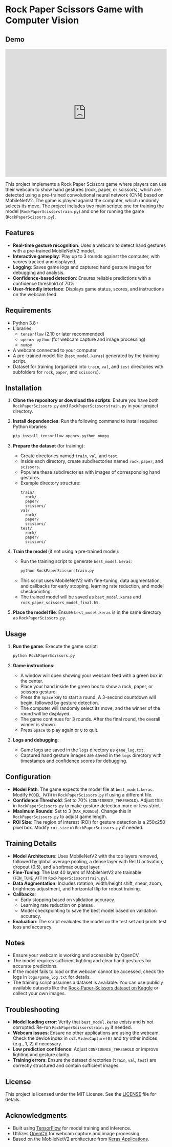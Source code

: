 # Rock Paper Scissors Game with Computer Vision

## Demo
<iframe src="https://www.linkedin.com/embed/feed/update/urn:li:ugcPost:7330678185463828480?compact=1" height="399" width="504" frameborder="0" allowfullscreen="" title="Embedded post"></iframe>


This project implements a Rock Paper Scissors game where players can use their webcam to show hand gestures (rock, paper, or scissors), which are detected using a pre-trained convolutional neural network (CNN) based on MobileNetV2. The game is played against the computer, which randomly selects its move. The project includes two main scripts: one for training the model (`RockPaperScissorstrain.py`) and one for running the game (`RockPaperScissors.py`).

## Features
- **Real-time gesture recognition**: Uses a webcam to detect hand gestures with a pre-trained MobileNetV2 model.
- **Interactive gameplay**: Play up to 3 rounds against the computer, with scores tracked and displayed.
- **Logging**: Saves game logs and captured hand gesture images for debugging and analysis.
- **Confidence-based detection**: Ensures reliable predictions with a confidence threshold of 70%.
- **User-friendly interface**: Displays game status, scores, and instructions on the webcam feed.

## Requirements
- Python 3.8+
- Libraries:
  - `tensorflow` (2.10 or later recommended)
  - `opencv-python` (for webcam capture and image processing)
  - `numpy`
- A webcam connected to your computer.
- A pre-trained model file (`best_model.keras`) generated by the training script.
- Dataset for training (organized into `train`, `val`, and `test` directories with subfolders for `rock`, `paper`, and `scissors`).

## Installation
1. **Clone the repository or download the scripts**:
   Ensure you have both `RockPaperScissors.py` and `RockPaperScissorstrain.py` in your project directory.

2. **Install dependencies**:
   Run the following command to install required Python libraries:
   ```bash
   pip install tensorflow opencv-python numpy
   ```

3. **Prepare the dataset** (for training):
   - Create directories named `train`, `val`, and `test`.
   - Inside each directory, create subdirectories named `rock`, `paper`, and `scissors`.
   - Populate these subdirectories with images of corresponding hand gestures.
   - Example directory structure:
     ```
     train/
       rock/
       paper/
       scissors/
     val/
       rock/
       paper/
       scissors/
     test/
       rock/
       paper/
       scissors/
     ```

4. **Train the model** (if not using a pre-trained model):
   - Run the training script to generate `best_model.keras`:
     ```bash
     python RockPaperScissorstrain.py
     ```
   - This script uses MobileNetV2 with fine-tuning, data augmentation, and callbacks for early stopping, learning rate reduction, and model checkpointing.
   - The trained model will be saved as `best_model.keras` and `rock_paper_scissors_model_final.h5`.

5. **Place the model file**:
   Ensure `best_model.keras` is in the same directory as `RockPaperScissors.py`.

## Usage
1. **Run the game**:
   Execute the game script:
   ```bash
   python RockPaperScissors.py
   ```

2. **Game instructions**:
   - A window will open showing your webcam feed with a green box in the center.
   - Place your hand inside the green box to show a rock, paper, or scissors gesture.
   - Press the `Space` key to start a round. A 3-second countdown will begin, followed by gesture detection.
   - The computer will randomly select its move, and the winner of the round will be displayed.
   - The game continues for 3 rounds. After the final round, the overall winner is shown.
   - Press `Space` to play again or `Q` to quit.

3. **Logs and debugging**:
   - Game logs are saved in the `logs` directory as `game_log.txt`.
   - Captured hand gesture images are saved in the `logs` directory with timestamps and confidence scores for debugging.

## Configuration
- **Model Path**: The game expects the model file at `best_model.keras`. Modify `MODEL_PATH` in `RockPaperScissors.py` if using a different file.
- **Confidence Threshold**: Set to 70% (`CONFIDENCE_THRESHOLD`). Adjust this in `RockPaperScissors.py` to make gesture detection more or less strict.
- **Maximum Rounds**: Set to 3 (`MAX_ROUNDS`). Change this in `RockPaperScissors.py` to adjust game length.
- **ROI Size**: The region of interest (ROI) for gesture detection is a 250x250 pixel box. Modify `roi_size` in `RockPaperScissors.py` if needed.

## Training Details
- **Model Architecture**: Uses MobileNetV2 with the top layers removed, followed by global average pooling, a dense layer with ReLU activation, dropout (0.5), and a softmax output layer.
- **Fine-Tuning**: The last 40 layers of MobileNetV2 are trainable (`FIN_TUNE_ATT` in `RockPaperScissorstrain.py`).
- **Data Augmentation**: Includes rotation, width/height shift, shear, zoom, brightness adjustment, and horizontal flip for robust training.
- **Callbacks**:
  - Early stopping based on validation accuracy.
  - Learning rate reduction on plateau.
  - Model checkpointing to save the best model based on validation accuracy.
- **Evaluation**: The script evaluates the model on the test set and prints test loss and accuracy.

## Notes
- Ensure your webcam is working and accessible by OpenCV.
- The model requires sufficient lighting and clear hand gestures for accurate predictions.
- If the model fails to load or the webcam cannot be accessed, check the logs in `logs/game_log.txt` for details.
- The training script assumes a dataset is available. You can use publicly available datasets like the [Rock-Paper-Scissors dataset on Kaggle](https://www.kaggle.com/datasets/drgfreeman/rockpaperscissors) or collect your own images.

## Troubleshooting
- **Model loading error**: Verify that `best_model.keras` exists and is not corrupted. Re-run `RockPaperScissorstrain.py` if needed.
- **Webcam issues**: Ensure no other applications are using the webcam. Check the device index in `cv2.VideoCapture(0)` and try other indices (e.g., 1, 2) if necessary.
- **Low prediction confidence**: Adjust `CONFIDENCE_THRESHOLD` or improve lighting and gesture clarity.
- **Training errors**: Ensure the dataset directories (`train`, `val`, `test`) are correctly structured and contain sufficient images.

## License
This project is licensed under the MIT License. See the [LICENSE](LICENSE) file for details.

## Acknowledgments
- Built using [TensorFlow](https://www.tensorflow.org/) for model training and inference.
- Utilizes [OpenCV](https://opencv.org/) for webcam capture and image processing.
- Based on the MobileNetV2 architecture from [Keras Applications](https://keras.io/api/applications/).